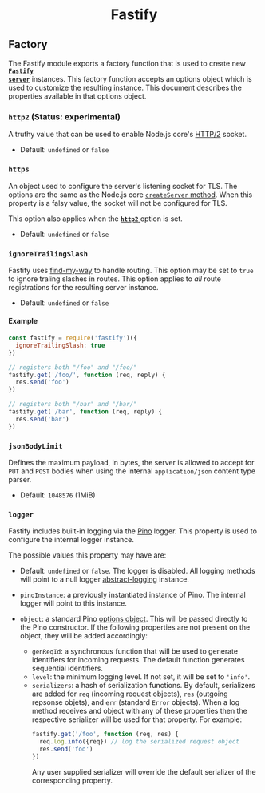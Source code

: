 <h1 align="center">Fastify</h1>

<a name="factory"></a>
## Factory

The Fastify module exports a factory function that is used to create new
<a href="https://github.com/fastify/fastify/blob/master/docs/Server-Methods.md"><code><b>Fastify server</b></code></a>
instances. This factory function accepts an options object which is used to
customize the resulting instance. This document describes the properties
available in that options object.

<a name="factory-http2"></a>
### `http2` (Status: experimental)

A truthy value that can be used to enable Node.js core's
[HTTP/2](https://nodejs.org/dist/latest-v8.x/docs/api/http2.html) socket.

+ Default: `undefined` or `false`

<a name="factory-https"></a>
### `https`

An object used to configure the server's listening socket for TLS. The options
are the same as the Node.js core
[`createServer` method](https://nodejs.org/dist/latest-v8.x/docs/api/https.html#https_https_createserver_options_requestlistener). When this property is a falsy value, the socket will not be
configured for TLS.

This option also applies when the
<a href="https://github.com/fastify/fastify/blob/master/docs/Factory.md#factory-http2">
<code><b>http2</b></code>
</a> option is set.

+ Default: `undefined` or `false`

<a name="factory-ignore-slash"></a>
### `ignoreTrailingSlash`

Fastify uses [find-my-way](https://github.com/delvedor/find-my-way) to handle
routing. This option may be set to `true` to ignore traling slashes in routes.
This option applies to *all* route registrations for the resulting server
instance.

+ Default: `undefined` or `false`

#### Example

```js
const fastify = require('fastify')({
  ignoreTrailingSlash: true
})

// registers both "/foo" and "/foo/"
fastify.get('/foo/', function (req, reply) {
  res.send('foo')
})

// registers both "/bar" and "/bar/"
fastify.get('/bar', function (req, reply) {
  res.send('bar')
})
```

<a name="factory-json-limit"></a>
### `jsonBodyLimit`

Defines the maximum payload, in bytes, the server is allowed to accept for
`PUT` and `POST` bodies when using the internal `application/json` content type
parser.

+ Default: `1048576` (1MiB)

<a name="factory-logger"></a>
### `logger`

Fastify includes built-in logging via the [Pino](https://getpino.io/) logger.
This property is used to configure the internal logger instance.

The possible values this property may have are:

+ Default: `undefined` or `false`. The logger is disabled. All logging methods
will point to a null logger [abstract-logging](https://npm.im/abstract-logging)
instance.

+ `pinoInstance`: a previously instantiated instance of Pino. The internal
logger will point to this instance.

+ `object`: a standard Pino [options object](https://github.com/pinojs/pino/blob/c77d8ec5ce/docs/API.md#constructor).
This will be passed directly to the Pino constructor. If the following properties
are not present on the object, they will be added accordingly:
    * `genReqId`: a synchronous function that will be used to generate identifiers
    for incoming requests. The default function generates sequential identifiers.
    * `level`: the minimum logging level. If not set, it will be set to `'info'`.
    * `serializers`: a hash of serialization functions. By default, serializers
      are added for `req` (incoming request objects), `res` (outgoing repsonse
      objets), and `err` (standard `Error` objects). When a log method receives
      and object with any of these properties then the respective serializer will
      be used for that property. For example:
        ```js
        fastify.get('/foo', function (req, res) {
          req.log.info({req}) // log the serialized request object
          res.send('foo')
        })
        ```
      Any user supplied serializer will override the default serializer of the
      corresponding property.
